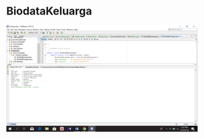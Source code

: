 # BiodataKeluarga
![alt text](https://github.com/Syifaa27/BiodataKeluarga/blob/master/Screenshot%20(108).png)

